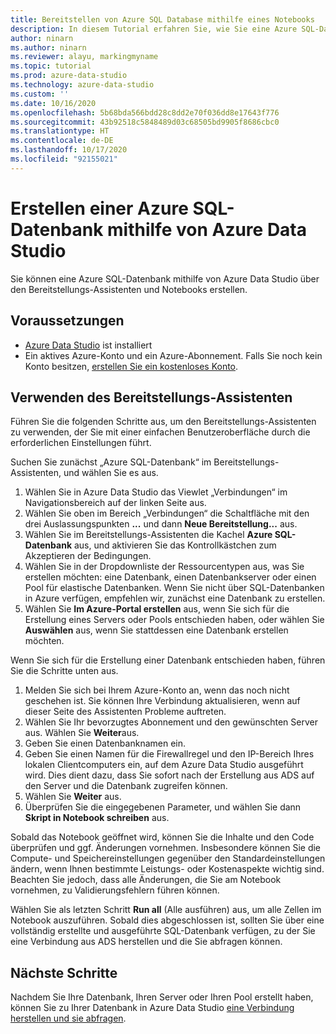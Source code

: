 ```yaml
---
title: Bereitstellen von Azure SQL Database mithilfe eines Notebooks
description: In diesem Tutorial erfahren Sie, wie Sie eine Azure SQL-Datenbank erstellen können.
author: ninarn
ms.author: ninarn
ms.reviewer: alayu, markingmyname
ms.topic: tutorial
ms.prod: azure-data-studio
ms.technology: azure-data-studio
ms.custom: ''
ms.date: 10/16/2020
ms.openlocfilehash: 5b68bda566bdd28c8dd2e70f036dd8e17643f776
ms.sourcegitcommit: 43b92518c5848489d03c68505bd9905f8686cbc0
ms.translationtype: HT
ms.contentlocale: de-DE
ms.lasthandoff: 10/17/2020
ms.locfileid: "92155021"
---
```

# <a name="create-an-azure-sql-database-using-azure-data-studio"></a>Erstellen einer Azure SQL-Datenbank mithilfe von Azure Data Studio

Sie können eine Azure SQL-Datenbank mithilfe von Azure Data Studio über den Bereitstellungs-Assistenten und Notebooks erstellen.

## <a name="pre-requisites"></a>Voraussetzungen

 - [Azure Data Studio](download-azure-data-studio.md) ist installiert
 - Ein aktives Azure-Konto und ein Azure-Abonnement. Falls Sie noch kein Konto besitzen, [erstellen Sie ein kostenloses Konto](https://azure.microsoft.com/free/).

## <a name="use-the-deployment-wizard"></a>Verwenden des Bereitstellungs-Assistenten

Führen Sie die folgenden Schritte aus, um den Bereitstellungs-Assistenten zu verwenden, der Sie mit einer einfachen Benutzeroberfläche durch die erforderlichen Einstellungen führt.

Suchen Sie zunächst „Azure SQL-Datenbank“ im Bereitstellungs-Assistenten, und wählen Sie es aus.

 1. Wählen Sie in Azure Data Studio das Viewlet „Verbindungen“ im Navigationsbereich auf der linken Seite aus.
 2. Wählen Sie oben im Bereich „Verbindungen“ die Schaltfläche mit den drei Auslassungspunkten **...** und dann **Neue Bereitstellung...** aus.
 3. Wählen Sie im Bereitstellungs-Assistenten die Kachel **Azure SQL-Datenbank** aus, und aktivieren Sie das Kontrollkästchen zum Akzeptieren der Bedingungen.
 4. Wählen Sie in der Dropdownliste der Ressourcentypen aus, was Sie erstellen möchten: eine Datenbank, einen Datenbankserver oder einen Pool für elastische Datenbanken. Wenn Sie nicht über SQL-Datenbanken in Azure verfügen, empfehlen wir, zunächst eine Datenbank zu erstellen.
 5. Wählen Sie **Im Azure-Portal erstellen** aus, wenn Sie sich für die Erstellung eines Servers oder Pools entschieden haben, oder wählen Sie **Auswählen** aus, wenn Sie stattdessen eine Datenbank erstellen möchten.

Wenn Sie sich für die Erstellung einer Datenbank entschieden haben, führen Sie die Schritte unten aus.

 1. Melden Sie sich bei Ihrem Azure-Konto an, wenn das noch nicht geschehen ist. Sie können Ihre Verbindung aktualisieren, wenn auf dieser Seite des Assistenten Probleme auftreten.
 2. Wählen Sie Ihr bevorzugtes Abonnement und den gewünschten Server aus. Wählen Sie **Weiter**aus.
 3. Geben Sie einen Datenbanknamen ein.
 4. Geben Sie einen Namen für die Firewallregel und den IP-Bereich Ihres lokalen Clientcomputers ein, auf dem Azure Data Studio ausgeführt wird. Dies dient dazu, dass Sie sofort nach der Erstellung aus ADS auf den Server und die Datenbank zugreifen können.
 5. Wählen Sie **Weiter** aus.
 6. Überprüfen Sie die eingegebenen Parameter, und wählen Sie dann **Skript in Notebook schreiben** aus.

Sobald das Notebook geöffnet wird, können Sie die Inhalte und den Code überprüfen und ggf. Änderungen vornehmen. Insbesondere können Sie die Compute- und Speichereinstellungen gegenüber den Standardeinstellungen ändern, wenn Ihnen bestimmte Leistungs- oder Kostenaspekte wichtig sind. Beachten Sie jedoch, dass alle Änderungen, die Sie am Notebook vornehmen, zu Validierungsfehlern führen können.

Wählen Sie als letzten Schritt **Run all** (Alle ausführen) aus, um alle Zellen im Notebook auszuführen. Sobald dies abgeschlossen ist, sollten Sie über eine vollständig erstellte und ausgeführte SQL-Datenbank verfügen, zu der Sie eine Verbindung aus ADS herstellen und die Sie abfragen können.

## <a name="next-steps"></a>Nächste Schritte

Nachdem Sie Ihre Datenbank, Ihren Server oder Ihren Pool erstellt haben, können Sie zu Ihrer Datenbank in Azure Data Studio [eine Verbindung herstellen und sie abfragen](quickstart-sql-database.md).
